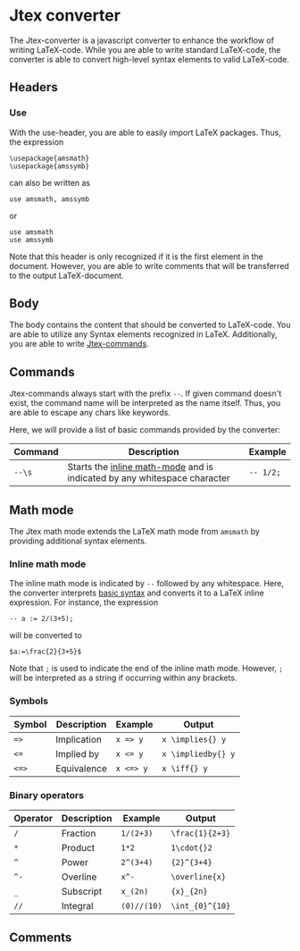 # Jtex converter

The Jtex-converter is a javascript converter to enhance the workflow of writing LaTeX-code. While you are able to write standard LaTeX-code, the converter is able to convert high-level syntax elements to valid LaTeX-code.

## Headers

### Use

With the use-header, you are able to easily import LaTeX packages. Thus, the expression

```
\usepackage{amsmath}
\usepackage{amssymb}
```

can also be written as

```
use amsmath, amssymb
```

or

```
use amsmath
use amssymb
```

Note that this header is only recognized if it is the first element in the document. However, you are able to write comments that will be transferred to the output LaTeX-document.

## Body

The body contains the content that should be converted to LaTeX-code. You are able to utilize any Syntax elements recognized in LaTeX. Additionally, you are able to write [Jtex-commands](#commands).

## Commands

Jtex-commands always start with the prefix `--`. If given command doesn't exist, the command name will be interpreted as the name itself. Thus, you are able to escape any chars like keywords.

Here, we will provide a list of basic commands provided by the converter:

| Command | Description                                                                                   | Example   |
| ------- | --------------------------------------------------------------------------------------------- | --------- |
| `--\s`  | Starts the [inline math-mode](#inline-math-mode) and is indicated by any whitespace character | `-- 1/2;` |

## Math mode

The Jtex math mode extends the LaTeX math mode from `amsmath` by providing additional syntax elements.

### Inline math mode

The inline math mode is indicated by `--` followed by any whitespace. Here, the converter interprets [basic syntax](#basic-syntax) and converts it to a LaTeX inline expression. For instance, the expression

```
-- a := 2/(3+5);
```

will be converted to

```
$a:=\frac{2}{3+5}$
```

Note that `;` is used to indicate the end of the inline math mode. However, `;` will be interpreted as a string if occurring within any brackets.

### Symbols

| Symbol | Description | Example   | Output             |
| ------ | ----------- | --------- | ------------------ |
| `=>`   | Implication | `x => y`  | `x \implies{} y`   |
| `<=`   | Implied by  | `x <= y`  | `x \impliedby{} y` |
| `<=>`  | Equivalence | `x <=> y` | `x \iff{} y`       |

### Binary operators

| Operator | Description | Example     | Output          |
| -------- | ----------- | ----------- | --------------- |
| `/`      | Fraction    | `1/(2+3)`   | `\frac{1}{2+3}` |
| `*`      | Product     | `1*2`       | `1\cdot{}2`     |
| `^`      | Power       | `2^(3+4)`   | `{2}^{3+4}`     |
| `^-`     | Overline    | `x^-`       | `\overline{x}`  |
| `_`      | Subscript   | `x_(2n)`    | `{x}_{2n}`      |
| `//`     | Integral    | `(0)//(10)` | `\int_{0}^{10}` |

## Comments

